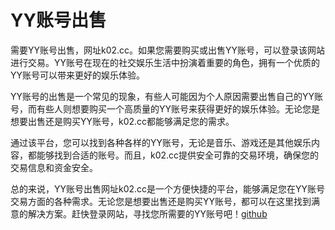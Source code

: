 # YY账号出售

需要YY账号出售，网址k02.cc。如果您需要购买或出售YY账号，可以登录该网站进行交易。YY账号在现在的社交娱乐生活中扮演着重要的角色，拥有一个优质的YY账号可以带来更好的娱乐体验。

YY账号的出售是一个常见的现象，有些人可能因为个人原因需要出售自己的YY账号，而有些人则想要购买一个高质量的YY账号来获得更好的娱乐体验。无论您是想要出售还是购买YY账号，k02.cc都能够满足您的需求。

通过该平台，您可以找到各种各样的YY账号，无论是音乐、游戏还是其他娱乐内容，都能够找到合适的账号。而且，k02.cc提供安全可靠的交易环境，确保您的交易信息和资金安全。

总的来说，YY账号出售网址k02.cc是一个方便快捷的平台，能够满足您在YY账号交易方面的各种需求。无论您是想要出售还是购买YY账号，都可以在这里找到满意的解决方案。赶快登录网站，寻找您所需要的YY账号吧！[github](https://github.com)